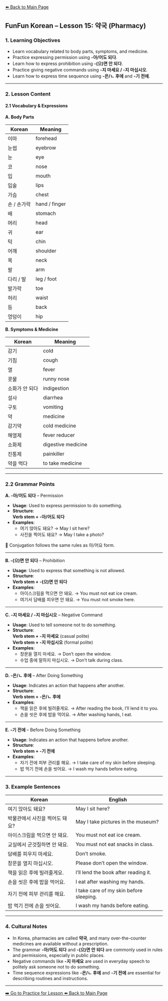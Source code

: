 [⬅️ Back to Main Page](README.md)

## FunFun Korean – Lesson 15: 약국 (Pharmacy)

### 1. Learning Objectives

- Learn vocabulary related to body parts, symptoms, and medicine.
- Practice expressing permission using **-아/어도 되다**.
- Learn how to express prohibition using **-(으)면 안 되다**.
- Practice giving negative commands using **-지 마세요 / -지 마십시오**.
- Learn how to express time sequence using **-은/ㄴ 후에** and **-기 전에**.

---

### 2. Lesson Content

#### 2.1 Vocabulary & Expressions

**A. Body Parts**

| Korean         | Meaning         |
|----------------|-----------------|
| 이마            | forehead         |
| 눈썹           | eyebrow          |
| 눈             | eye              |
| 코             | nose             |
| 입             | mouth            |
| 입술           | lips             |
| 가슴           | chest            |
| 손 / 손가락     | hand / finger     |
| 배             | stomach          |
| 머리           | head             |
| 귀             | ear              |
| 턱             | chin             |
| 어깨           | shoulder         |
| 목             | neck             |
| 팔             | arm              |
| 다리 / 발       | leg / foot        |
| 발가락         | toe              |
| 허리           | waist            |
| 등             | back             |
| 엉덩이         | hip              |

**B. Symptoms & Medicine**

| Korean         | Meaning             |
|----------------|---------------------|
| 감기           | cold                |
| 기침           | cough               |
| 열             | fever               |
| 콧물           | runny nose          |
| 소화가 안 되다 | indigestion         |
| 설사           | diarrhea            |
| 구토           | vomiting            |
| 약             | medicine            |
| 감기약         | cold medicine       |
| 해열제         | fever reducer       |
| 소화제         | digestive medicine  |
| 진통제         | painkiller          |
| 약을 먹다      | to take medicine    |

---

### 2.2 Grammar Points

**A. -아/어도 되다** – Permission

- **Usage**: Used to express permission to do something.
- **Structure**:  
  **Verb stem + -아/어도 되다**
- **Examples**:
  - 여기 앉아도 돼요? → May I sit here?  
  - 사진을 찍어도 돼요? → May I take a photo?

📝 Conjugation follows the same rules as 아/어요 form.

---

**B. -(으)면 안 되다** – Prohibition

- **Usage**: Used to express that something is not allowed.
- **Structure**:  
  **Verb stem + -(으)면 안 되다**
- **Examples**:
  - 아이스크림을 먹으면 안 돼요. → You must not eat ice cream.  
  - 여기서 담배를 피우면 안 돼요. → You must not smoke here.

---

**C. -지 마세요 / -지 마십시오** – Negative Command

- **Usage**: Used to tell someone not to do something.
- **Structure**:  
  **Verb stem + -지 마세요** (casual polite)  
  **Verb stem + -지 마십시오** (formal polite)
- **Examples**:
  - 창문을 열지 마세요. → Don’t open the window.  
  - 수업 중에 말하지 마십시오. → Don’t talk during class.

---

**D. -은/ㄴ 후에** – After Doing Something

- **Usage**: Indicates an action that happens after another.
- **Structure**:  
  **Verb stem + -은/ㄴ 후에**
- **Examples**:
  - 책을 읽은 후에 빌려줄게요. → After reading the book, I’ll lend it to you.  
  - 손을 씻은 후에 밥을 먹어요. → After washing hands, I eat.

---

**E. -기 전에** – Before Doing Something

- **Usage**: Indicates an action that happens before another.
- **Structure**:  
  **Verb stem + -기 전에**
- **Examples**:
  - 자기 전에 피부 관리를 해요. → I take care of my skin before sleeping.  
  - 밥 먹기 전에 손을 씻어요. → I wash my hands before eating.

---

### 3. Example Sentences

| Korean                                   | English                                 |
|------------------------------------------|------------------------------------------|
| 여기 앉아도 돼요?                        | May I sit here?                         |
| 박물관에서 사진을 찍어도 돼요?           | May I take pictures in the museum?      |
| 아이스크림을 먹으면 안 돼요.             | You must not eat ice cream.            |
| 교실에서 군것질하면 안 돼요.             | You must not eat snacks in class.      |
| 담배를 피우지 마세요.                    | Don’t smoke.                           |
| 창문을 열지 마십시오.                    | Please don’t open the window.          |
| 책을 읽은 후에 빌려줄게요.              | I’ll lend the book after reading it.   |
| 손을 씻은 후에 밥을 먹어요.              | I eat after washing my hands.          |
| 자기 전에 피부 관리를 해요.              | I take care of my skin before sleeping.|
| 밥 먹기 전에 손을 씻어요.                | I wash my hands before eating.         |

---

### 4. Cultural Notes

- In Korea, pharmacies are called **약국**, and many over-the-counter medicines are available without a prescription.
- The grammar **-아/어도 되다** and **-(으)면 안 되다** are commonly used in rules and permissions, especially in public places.
- Negative commands like **-지 마세요** are used in everyday speech to politely ask someone not to do something.
- Time sequence expressions like **-은/ㄴ 후에** and **-기 전에** are essential for describing routines and instructions.

---
[➡️ Go to Practice for Lesson ](lesson15_practice.md)
[⬅️ Back to Main Page](README.md)